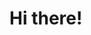 # Hi there!
<!--
## GitHub Profile Stats
</br>
<div> 
  <a href="https://github.com/ngomaf">
    <img src="https://github-readme-stats-git-masterrstaa-rickstaa.vercel.app/api/top-langs/?username=ngomaf&layout=compact&hide_border=true&theme=gotham" alt="Profile statistics"height="180em"> 
  <a>
  <a href="https://github.com/ngomaf">
    <img src="https://github-profile-summary-cards.vercel.app/api/cards/stats?username=ngomaf&layout=compact&hide_border=true&theme=gotham" alt="Profile statistics" height="180em"></a>
  <a>
</div>
-->
